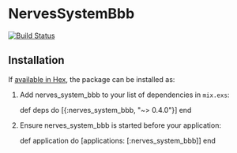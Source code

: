 # NervesSystemBbb

[![Build Status](https://travis-ci.org/nerves-project/nerves_system_bbb.png?branch=master)](https://travis-ci.org/nerves-project/nerves_system_bbb)

## Installation

If [available in Hex](https://hex.pm/docs/publish), the package can be installed as:

  1. Add nerves_system_bbb to your list of dependencies in `mix.exs`:

        def deps do
          [{:nerves_system_bbb, "~> 0.4.0"}]
        end

  2. Ensure nerves_system_bbb is started before your application:

        def application do
          [applications: [:nerves_system_bbb]]
        end
